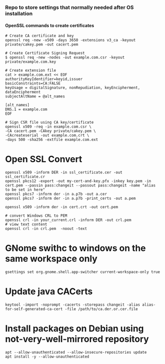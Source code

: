 ### Repo to store settings that normally needed after OS installation

#### OpenSSL commands to create certificates
    # Create CA certificate and key
    openssl req -new -x509 -days 3650 -extensions v3_ca -keyout private/cakey.pem -out cacert.pem
    
    # Create Certificate Signing Request
    $ openssl req -new -nodes -out example.com.csr -keyout private/example.com.key
    
    # Create extension file
    cat > example.com.ext << EOF
    authorityKeyIdentifier=keyid,issuer
    basicConstraints=CA:FALSE
    keyUsage = digitalSignature, nonRepudiation, keyEncipherment, dataEncipherment
    subjectAltName = @alt_names

    [alt_names]
    DNS.1 = example.com
    EOF
    
    # Sign CSR file using CA key/certificate
    openssl x509 -req -in example.com.csr \
    -CA cacert.pem -CAkey private/cakey.pem \
    -CAcreateserial -out example.com.crt \
    -days 500 -sha256 -extfile example.com.ext
    
# Open SSL Convert
    openssl x509 -inform DER -in ssl_certificate.cer -out ssl_certificate.cr
    openssl pkcs12 -export -out my-cert-and-key.pfx -inkey key.pem -in cert.pem --passin pass:changeit --passout pass:changeit -name "alias to be set in here"
    openssl pkcs7 -inform der -in a.p7b -out a.cer
    openssl pkcs7 -inform der -in a.p7b -print_certs -out a.pem
    
    openssl x509 -inform der -in cert.crt -out cert.pem
    
    # convert Windows CRL to PEM
    openssl crl -in your_current.crl -inform DER -out crl.pem
    # view text content
    openssl crl -in crl.pem  -noout -text
    

# GNome swithc to windows on the same workspace only
    gsettings set org.gnome.shell.app-switcher current-workspace-only true


# Update java CACerts
    keytool -import -noprompt -cacerts -storepass changeit -alias alias-for-self-generated-ca-cert -file /path/to/ca.der.or.cer.file

# Install packages on Debian using not-very-well-mirrored repository
    apt --allow-unauthenticated --allow-insecure-repositories update 
    apt install -y --allow-unauthenticated
